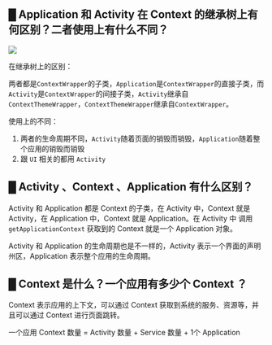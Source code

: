 ## █ Application 和 Activity 在 Context 的继承树上有何区别？二者使用上有什么不同？

![](https://i.loli.net/2020/11/17/edX6MgHzNFx7Pmj.png)



在继承树上的区别：

两者都是`ContextWrapper`的子类，`Application`是`ContextWrapper`的直接子类，而`Activity`是`ContextWrapper`的间接子类，`Activity`继承自`ContextThemeWrapper`，`ContextThemeWrapper`继承自`ContextWrapper`。



使用上的不同：

1. 两者的生命周期不同，`Activity`随着页面的销毁而销毁，`Application`随着整个应用的销毁而销毁
2. 跟 `UI` 相关的都用 `Activity`



## █ Activity 、Context 、Application 有什么区别？

Activity 和 Application 都是 Context 的子类，在 Activity 中，Context 就是 Activity，在 Application 中，Context 就是 Application。在 Activity 中 调用`getApplicationContext` 获取到的 Context 就是一个 Application 对象。



Activity 和 Application 的生命周期也是不一样的，Activity 表示一个界面的声明州区，Application 表示整个应用的生命周期。



## █ Context 是什么？一个应用有多少个 Context ？

Context 表示应用的上下文，可以通过 Context 获取到系统的服务、资源等，并且可以通过 Context 进行页面跳转。

一个应用 Context 数量 = Activity 数量 + Service 数量 + 1个 Application
